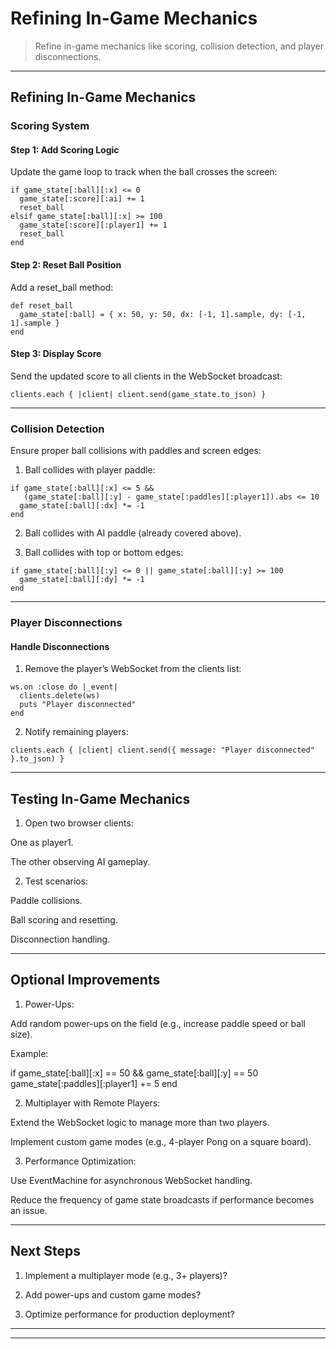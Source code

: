 
# Refining In-Game Mechanics

> Refine in-game mechanics like scoring, collision detection, and player disconnections.  

---

## Refining In-Game Mechanics

### Scoring System

#### Step 1: Add Scoring Logic

Update the game loop to track when the ball crosses the screen:

```
if game_state[:ball][:x] <= 0
  game_state[:score][:ai] += 1
  reset_ball
elsif game_state[:ball][:x] >= 100
  game_state[:score][:player1] += 1
  reset_ball
end
```

#### Step 2: Reset Ball Position

Add a reset_ball method:

```
def reset_ball
  game_state[:ball] = { x: 50, y: 50, dx: [-1, 1].sample, dy: [-1, 1].sample }
end
```

#### Step 3: Display Score

Send the updated score to all clients in the WebSocket broadcast:

```
clients.each { |client| client.send(game_state.to_json) }
```

---

### Collision Detection

Ensure proper ball collisions with paddles and screen edges:

1. Ball collides with player paddle:
```
if game_state[:ball][:x] <= 5 && 
   (game_state[:ball][:y] - game_state[:paddles][:player1]).abs <= 10
  game_state[:ball][:dx] *= -1
end
```

2. Ball collides with AI paddle (already covered above).


3. Ball collides with top or bottom edges:
```
if game_state[:ball][:y] <= 0 || game_state[:ball][:y] >= 100
  game_state[:ball][:dy] *= -1
end
```

---

### Player Disconnections

#### Handle Disconnections

1. Remove the player’s WebSocket from the clients list:

```
ws.on :close do |_event|
  clients.delete(ws)
  puts "Player disconnected"
end
```

2. Notify remaining players:
```
clients.each { |client| client.send({ message: "Player disconnected" }.to_json) }
```

---

## Testing In-Game Mechanics

1. Open two browser clients:

One as player1.

The other observing AI gameplay.



2. Test scenarios:

Paddle collisions.

Ball scoring and resetting.

Disconnection handling.


---

## Optional Improvements

1. Power-Ups:

Add random power-ups on the field (e.g., increase paddle speed or ball size).

Example:

if game_state[:ball][:x] == 50 && game_state[:ball][:y] == 50
  game_state[:paddles][:player1] += 5
end



2. Multiplayer with Remote Players:

Extend the WebSocket logic to manage more than two players.

Implement custom game modes (e.g., 4-player Pong on a square board).



3. Performance Optimization:

Use EventMachine for asynchronous WebSocket handling.

Reduce the frequency of game state broadcasts if performance becomes an issue.

---

## Next Steps

1. Implement a multiplayer mode (e.g., 3+ players)?


2. Add power-ups and custom game modes?


3. Optimize performance for production deployment?

---
---
